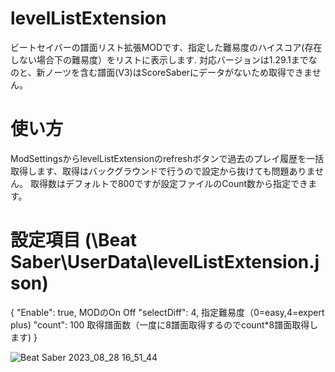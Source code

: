 # levelListExtension
ビートセイバーの譜面リスト拡張MODです、指定した難易度のハイスコア(存在しない場合下の難易度）をリストに表示します.
対応バージョンは1.29.1までなのと、新ノーツを含む譜面(V3)はScoreSaberにデータがないため取得できません。

# 使い方
ModSettingsからlevelListExtensionのrefreshボタンで過去のプレイ履歴を一括取得します、取得はバックグラウンドで行うので設定から抜けても問題ありません。
取得数はデフォルトで800ですが設定ファイルのCount数から指定できます。


# 設定項目 (\Beat Saber\UserData\levelListExtension.json)
{
  "Enable": true,    MODのOn Off
  "selectDiff": 4,   指定難易度（0=easy,4=expert plus)
  "count": 100       取得譜面数（一度に8譜面取得するのでcount*8譜面取得します)
}

![Beat Saber 2023_08_28 16_51_44](https://github.com/scifiHerb/levelListExtension/assets/109839172/c679eb60-e465-4cf1-bbfb-8fbf755a0b6c)


